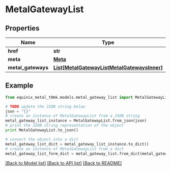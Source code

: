 # MetalGatewayList


## Properties
Name | Type | Description | Notes
------------ | ------------- | ------------- | -------------
**href** | **str** |  | [optional] 
**meta** | [**Meta**](Meta.md) |  | [optional] 
**metal_gateways** | [**List[MetalGatewayListMetalGatewaysInner]**](MetalGatewayListMetalGatewaysInner.md) |  | [optional] 

## Example

```python
from equinix_metal_t0mk.models.metal_gateway_list import MetalGatewayList

# TODO update the JSON string below
json = "{}"
# create an instance of MetalGatewayList from a JSON string
metal_gateway_list_instance = MetalGatewayList.from_json(json)
# print the JSON string representation of the object
print MetalGatewayList.to_json()

# convert the object into a dict
metal_gateway_list_dict = metal_gateway_list_instance.to_dict()
# create an instance of MetalGatewayList from a dict
metal_gateway_list_form_dict = metal_gateway_list.from_dict(metal_gateway_list_dict)
```
[[Back to Model list]](../README.md#documentation-for-models) [[Back to API list]](../README.md#documentation-for-api-endpoints) [[Back to README]](../README.md)


